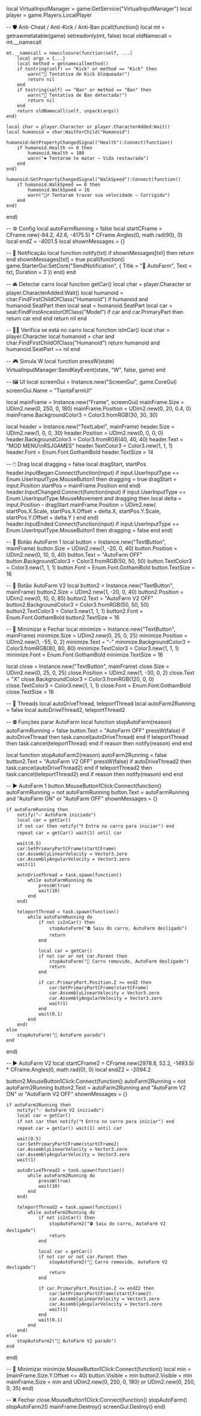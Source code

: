 local VirtualInputManager = game:GetService("VirtualInputManager")
local player = game.Players.LocalPlayer

-- 🛡️ Anti-Cheat / Anti-Kick / Anti-Ban
pcall(function()
    local mt = getrawmetatable(game)
    setreadonly(mt, false)
    local oldNamecall = mt.__namecall

    mt.__namecall = newcclosure(function(self, ...)
        local args = {...}
        local method = getnamecallmethod()
        if tostring(self) == "Kick" or method == "Kick" then
            warn("🚫 Tentativa de Kick bloqueada!")
            return nil
        end
        if tostring(self) == "Ban" or method == "Ban" then
            warn("🚫 Tentativa de Ban detectada!")
            return nil
        end
        return oldNamecall(self, unpack(args))
    end)

    local char = player.Character or player.CharacterAdded:Wait()
    local humanoid = char:WaitForChild("Humanoid")

    humanoid:GetPropertyChangedSignal("Health"):Connect(function()
        if humanoid.Health <= 0 then
            humanoid.Health = 100
            warn("❤️ Tentaram te matar — Vida restaurada")
        end
    end)

    humanoid:GetPropertyChangedSignal("WalkSpeed"):Connect(function()
        if humanoid.WalkSpeed == 0 then
            humanoid.WalkSpeed = 16
            warn("🏃‍♂️ Tentaram travar sua velocidade — Corrigido")
        end
    end)
end)

-- ⚙️ Config
local autoFarmRunning = false
local startCFrame = CFrame.new(-84.2, 42.6, -4175.5) * CFrame.Angles(0, math.rad(90), 0)
local endZ = -4001.5
local shownMessages = {}

-- 🔔 Notificação
local function notify(txt)
    if shownMessages[txt] then return end
    shownMessages[txt] = true
    pcall(function()
        game.StarterGui:SetCore("SendNotification", {
            Title = "🚗 AutoFarm",
            Text = txt,
            Duration = 3
        })
    end)
end

-- 🚘 Detectar carro
local function getCar()
    local char = player.Character or player.CharacterAdded:Wait()
    local humanoid = char:FindFirstChildOfClass("Humanoid")
    if humanoid and humanoid.SeatPart then
        local seat = humanoid.SeatPart
        local car = seat:FindFirstAncestorOfClass("Model")
        if car and car.PrimaryPart then
            return car
        end
    end
    return nil
end

-- 🧍‍♂️ Verifica se está no carro
local function isInCar()
    local char = player.Character
    local humanoid = char and char:FindFirstChildOfClass("Humanoid")
    return humanoid and humanoid.SeatPart ~= nil
end

-- 🎮 Simula W
local function pressW(state)
    VirtualInputManager:SendKeyEvent(state, "W", false, game)
end

-- 🖼️ UI
local screenGui = Instance.new("ScreenGui", game.CoreGui)
screenGui.Name = "TiantaFarmUI"

local mainFrame = Instance.new("Frame", screenGui)
mainFrame.Size = UDim2.new(0, 250, 0, 180)
mainFrame.Position = UDim2.new(0, 20, 0.4, 0)
mainFrame.BackgroundColor3 = Color3.fromRGB(30, 30, 30)

local header = Instance.new("TextLabel", mainFrame)
header.Size = UDim2.new(1, 0, 0, 30)
header.Position = UDim2.new(0, 0, 0, 0)
header.BackgroundColor3 = Color3.fromRGB(40, 40, 40)
header.Text = "MOD MENU\nRSJGAMES"
header.TextColor3 = Color3.new(1, 1, 1)
header.Font = Enum.Font.GothamBold
header.TextSize = 14

-- 🖱️ Drag
local dragging = false
local dragStart, startPos
header.InputBegan:Connect(function(input)
    if input.UserInputType == Enum.UserInputType.MouseButton1 then
        dragging = true
        dragStart = input.Position
        startPos = mainFrame.Position
    end
end)
header.InputChanged:Connect(function(input)
    if input.UserInputType == Enum.UserInputType.MouseMovement and dragging then
        local delta = input.Position - dragStart
        mainFrame.Position = UDim2.new(
            startPos.X.Scale, startPos.X.Offset + delta.X,
            startPos.Y.Scale, startPos.Y.Offset + delta.Y
        )
    end
end)
header.InputEnded:Connect(function(input)
    if input.UserInputType == Enum.UserInputType.MouseButton1 then
        dragging = false
    end
end)

-- 🔘 Botão AutoFarm 1
local button = Instance.new("TextButton", mainFrame)
button.Size = UDim2.new(1, -20, 0, 40)
button.Position = UDim2.new(0, 10, 0, 40)
button.Text = "AutoFarm OFF"
button.BackgroundColor3 = Color3.fromRGB(50, 50, 50)
button.TextColor3 = Color3.new(1, 1, 1)
button.Font = Enum.Font.GothamBold
button.TextSize = 16

-- 🔘 Botão AutoFarm V2
local button2 = Instance.new("TextButton", mainFrame)
button2.Size = UDim2.new(1, -20, 0, 40)
button2.Position = UDim2.new(0, 10, 0, 85)
button2.Text = "AutoFarm V2 OFF"
button2.BackgroundColor3 = Color3.fromRGB(50, 50, 50)
button2.TextColor3 = Color3.new(1, 1, 1)
button2.Font = Enum.Font.GothamBold
button2.TextSize = 16

-- 🔘 Minimizar e Fechar
local minimize = Instance.new("TextButton", mainFrame)
minimize.Size = UDim2.new(0, 25, 0, 25)
minimize.Position = UDim2.new(1, -55, 0, 2)
minimize.Text = "-"
minimize.BackgroundColor3 = Color3.fromRGB(80, 80, 80)
minimize.TextColor3 = Color3.new(1, 1, 1)
minimize.Font = Enum.Font.GothamBold
minimize.TextSize = 16

local close = Instance.new("TextButton", mainFrame)
close.Size = UDim2.new(0, 25, 0, 25)
close.Position = UDim2.new(1, -30, 0, 2)
close.Text = "X"
close.BackgroundColor3 = Color3.fromRGB(120, 0, 0)
close.TextColor3 = Color3.new(1, 1, 1)
close.Font = Enum.Font.GothamBold
close.TextSize = 16

-- 🔁 Threads
local autoDriveThread, teleportThread
local autoFarm2Running = false
local autoDriveThread2, teleportThread2

-- ⛔ Funções parar AutoFarm
local function stopAutoFarm(reason)
    autoFarmRunning = false
    button.Text = "AutoFarm OFF"
    pressW(false)
    if autoDriveThread then task.cancel(autoDriveThread) end
    if teleportThread then task.cancel(teleportThread) end
    if reason then notify(reason) end
end

local function stopAutoFarm2(reason)
    autoFarm2Running = false
    button2.Text = "AutoFarm V2 OFF"
    pressW(false)
    if autoDriveThread2 then task.cancel(autoDriveThread2) end
    if teleportThread2 then task.cancel(teleportThread2) end
    if reason then notify(reason) end
end

-- ▶️ AutoFarm 1
button.MouseButton1Click:Connect(function()
    autoFarmRunning = not autoFarmRunning
    button.Text = autoFarmRunning and "AutoFarm ON" or "AutoFarm OFF"
    shownMessages = {}

    if autoFarmRunning then
        notify("✅ AutoFarm iniciado")
        local car = getCar()
        if not car then notify("❗ Entra no carro para iniciar") end
        repeat car = getCar() wait(1) until car

        wait(0.5)
        car:SetPrimaryPartCFrame(startCFrame)
        car.AssemblyLinearVelocity = Vector3.zero
        car.AssemblyAngularVelocity = Vector3.zero
        wait(1)

        autoDriveThread = task.spawn(function()
            while autoFarmRunning do
                pressW(true)
                wait(10)
            end
        end)

        teleportThread = task.spawn(function()
            while autoFarmRunning do
                if not isInCar() then
                    stopAutoFarm("⛔ Saiu do carro, AutoFarm desligado")
                    return
                end

                local car = getCar()
                if not car or not car.Parent then
                    stopAutoFarm("🚫 Carro removido, AutoFarm desligado")
                    return
                end

                if car.PrimaryPart.Position.Z >= endZ then
                    car:SetPrimaryPartCFrame(startCFrame)
                    car.AssemblyLinearVelocity = Vector3.zero
                    car.AssemblyAngularVelocity = Vector3.zero
                    wait(1)
                end
                wait(0.1)
            end
        end)
    else
        stopAutoFarm("🛑 AutoFarm parado")
    end
end)

-- ▶️ AutoFarm V2
local startCFrame2 = CFrame.new(2978.8, 52.2, -1493.5) * CFrame.Angles(0, math.rad(0), 0)
local endZ2 = -2094.2

button2.MouseButton1Click:Connect(function()
    autoFarm2Running = not autoFarm2Running
    button2.Text = autoFarm2Running and "AutoFarm V2 ON" or "AutoFarm V2 OFF"
    shownMessages = {}

    if autoFarm2Running then
        notify("✅ AutoFarm V2 iniciado")
        local car = getCar()
        if not car then notify("❗ Entra no carro para iniciar") end
        repeat car = getCar() wait(1) until car

        wait(0.5)
        car:SetPrimaryPartCFrame(startCFrame2)
        car.AssemblyLinearVelocity = Vector3.zero
        car.AssemblyAngularVelocity = Vector3.zero
        wait(1)

        autoDriveThread2 = task.spawn(function()
            while autoFarm2Running do
                pressW(true)
                wait(10)
            end
        end)

        teleportThread2 = task.spawn(function()
            while autoFarm2Running do
                if not isInCar() then
                    stopAutoFarm2("⛔ Saiu do carro, AutoFarm V2 desligado")
                    return
                end

                local car = getCar()
                if not car or not car.Parent then
                    stopAutoFarm2("🚫 Carro removido, AutoFarm V2 desligado")
                    return
                end

                if car.PrimaryPart.Position.Z <= endZ2 then
                    car:SetPrimaryPartCFrame(startCFrame2)
                    car.AssemblyLinearVelocity = Vector3.zero
                    car.AssemblyAngularVelocity = Vector3.zero
                    wait(1)
                end
                wait(0.1)
            end
        end)
    else
        stopAutoFarm2("🛑 AutoFarm V2 parado")
    end
end)

-- 🔽 Minimizar
minimize.MouseButton1Click:Connect(function()
    local min = (mainFrame.Size.Y.Offset <= 40)
    button.Visible = min
    button2.Visible = min
    mainFrame.Size = min and UDim2.new(0, 250, 0, 180) or UDim2.new(0, 250, 0, 35)
end)

-- ❌ Fechar
close.MouseButton1Click:Connect(function()
    stopAutoFarm()
    stopAutoFarm2()
    mainFrame:Destroy()
    screenGui:Destroy()
end)
